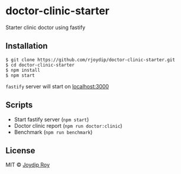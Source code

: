 
# doctor-clinic-starter

Starter clinic doctor using fastify

## Installation

```
$ git clone https://github.com/rjoydip/doctor-clinic-starter.git
$ cd doctor-clinic-starter
$ npm install
$ npm start
```

`fastify` server will start on [localhost:3000](http://localhost:3000)

## Scripts

- Start fastify server (`npm start`)
- Doctor clinic report (`npm run doctor:clinic`)
- Benchmark (`npm run benchmark`)

## License

MIT © [Joydip Roy](https://github.com/rjoydip)
